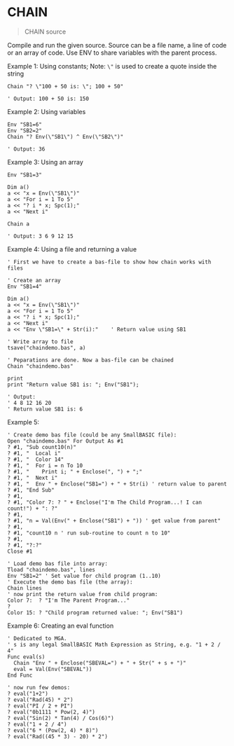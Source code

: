 # CHAIN

> CHAIN source

Compile and run the given source. Source can be a file name, a line of code or an array of code. Use ENV to share variables with the parent process.

Example 1: Using constants; Note: `\"` is used to create a quote inside the string

```
Chain "? \"100 + 50 is: \"; 100 + 50" 

' Output: 100 + 50 is: 150
```

Example 2: Using variables

```
Env "SB1=6"
Env "SB2=2"
Chain "? Env(\"SB1\") ^ Env(\"SB2\")" 

' Output: 36
```

Example 3: Using an array

```
Env "SB1=3"
  
Dim a()          
a << "x = Env(\"SB1\")"
a << "For i = 1 To 5"
a << "? i * x; Spc(1);"
a << "Next i"

Chain a 

' Output: 3 6 9 12 15
```

Example 4: Using a file and returning a value

```
' First we have to create a bas-file to show how chain works with files

' Create an array
Env "SB1=4"  

Dim a()      
a << "x = Env(\"SB1\")"
a << "For i = 1 To 5"
a << "? i * x; Spc(1);"
a << "Next i"
a << "Env \"SB1=\" + Str(i):"    ' Return value using SB1

' Write array to file
tsave("chaindemo.bas", a)

' Peparations are done. Now a bas-file can be chained
Chain "chaindemo.bas" 

print
print "Return value SB1 is: "; Env("SB1"); 

' Output: 
' 4 8 12 16 20
' Return value SB1 is: 6
```

Example 5:

```
' Create demo bas file (could be any SmallBASIC file):
Open "chaindemo.bas" For Output As #1
? #1, "Sub count10(n)"
? #1, "  Local i"
? #1, "  Color 14"
? #1, "  For i = n To 10
? #1, "    Print i; " + Enclose(", ") + ";" 
? #1, "  Next i"
? #1, "  Env " + Enclose("SB1=") + " + Str(i) ' return value to parent
? #1, "End Sub"
? #1, 
? #1, "Color 7: ? " + Enclose("I'm The Child Program...! I can count!") + ": ?"
? #1, 
? #1, "n = Val(Env(" + Enclose("SB1") + ")) ' get value from parent"
? #1, 
? #1, "count10 n ' run sub-routine to count n to 10"
? #1, 
? #1, "?:?"
Close #1

' Load demo bas file into array:
Tload "chaindemo.bas", lines
Env "SB1=2" ' Set value for child program (1..10)
' Execute the demo bas file (the array):
Chain lines
' now print the return value from child program:
Color 7:  ? "I'm The Parent Program..."
?
Color 15: ? "Child program returned value: "; Env("SB1")
```

Example 6: Creating an eval function

```
' Dedicated to MGA.
' s is any legal SmallBASIC Math Expression as String, e.g. "1 + 2 / 4"
Func eval(s)
  Chain "Env " + Enclose("SBEVAL=") + " + Str(" + s + ")"
  eval = Val(Env("SBEVAL"))
End Func

' now run few demos:
? eval("1+2") 
? eval("Rad(45) * 2") 
? eval("PI / 2 + PI")
? eval("0b1111 * Pow(2, 4)")
? eval("Sin(2) * Tan(4) / Cos(6)")
? eval("1 + 2 / 4")
? eval("6 * (Pow(2, 4) * 8)")
? eval("Rad((45 * 3) - 20) * 2")
```



